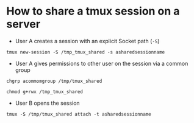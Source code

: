 # How to share a tmux session on a server


- User A creates a session with an explicit Socket path (`-S`) 

`tmux new-session -S /tmp_tmux_shared -s asharedsessionname`

- User A gives permissions to other user on the session via a common group

`chgrp acommomgroup /tmp/tmux_shared`

`chmod g+rwx /tmp_tmux_shared`

- User B opens the session 

`tmux -S /tmp/tmux_shared attach -t asharedsessionname`
